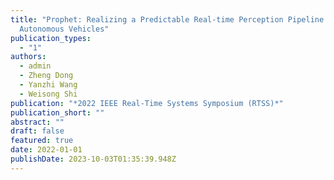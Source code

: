 ```yaml
---
title: "Prophet: Realizing a Predictable Real-time Perception Pipeline for
  Autonomous Vehicles"
publication_types:
  - "1"
authors:
  - admin
  - Zheng Dong
  - Yanzhi Wang
  - Weisong Shi
publication: "*2022 IEEE Real-Time Systems Symposium (RTSS)*"
publication_short: ""
abstract: ""
draft: false
featured: true
date: 2022-01-01
publishDate: 2023-10-03T01:35:39.948Z
---
```

